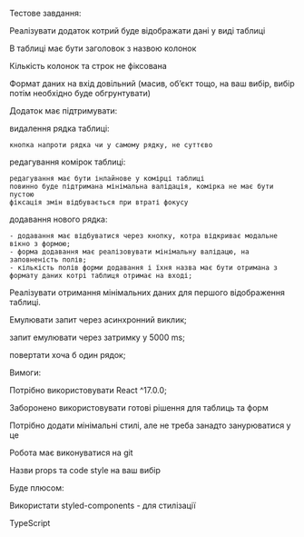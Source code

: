 Тестове завдання:

Реалізувати додаток котрий буде відображати дані у виді таблиці

В таблиці має бути заголовок з назвою колонок

Кількість колонок та строк не фіксована

Формат даних на вхід довільний (масив, об’єкт тощо, на ваш вибір, вибір потім необхідно буде обгрунтувати)

Додаток має підтримувати:

  видалення рядка таблиці:
  
    кнопка напроти рядка чи у самому рядку, не суттєво
    
  редагування комірок таблиці:
  
    редагування має бути інлайнове у комірці таблиці
    повинно буде підтримана мінімальна валідація, комірка не має бути пустою
    фіксація змін відбувається при втраті фокусу
  додавання нового рядка:
  
    - додавання має відбуватися через кнопку, котра відкриває модальне вікно з формою;
    - форма додавання має реалізовувати мінімальну валідацю, на заповненість полів;
    - кількість полів форми додавання і їхня назва має бути отримана з формату даних котрі таблиця отримає на вході;
Реалізувати отримання мінімальних даних для першого відображення таблиці.

  Емулювати запит через асинхронний виклик;
  
  запит емулювати через затримку у 5000 ms;
  
  повертати хоча б один рядок;

Вимоги:

  Потрібно використовувати React ^17.0.0;
  
  Заборонено використовувати готові рішення для таблиць та форм
  
  Потрібно додати мінімальні стилі, але не треба занадто занурюватися у це
  
  Робота має виконуватися на git
  
  Назви props та code style на ваш вибір
  
Буде плюсом:

  Використати styled-components - для стилізації
  
  TypeScript
